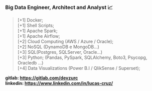 ### Big Data Engineer, Architect and Analyst 📈
> [+1] Docker; <br>
> [+1] Shell Scripts;<br>
> [+1] Apache Spark; <br>
> [+1] Apache Airflow; <br>
> [+2] Cloud Computing (AWS / Azure / Oracle); <br>
> [+2] NoSQL (DynamoDB e MongoDB...) <br>
> [+3] SQL(Postgres, SQLServer, Oracle...) <br>
> [+3] Python; (Pandas, PySpark, SQLAlchemy, Boto3, Psycopg, Oracledb ...)<br>
> [+4] Data Visualizations (Power B.I / QlikSense / Superset); <br>

<b>gitlab: https://gitlab.com/devzurc</b><br>
<b>linkedin: https://www.linkedin.com/in/lucas-cruz/</b>




